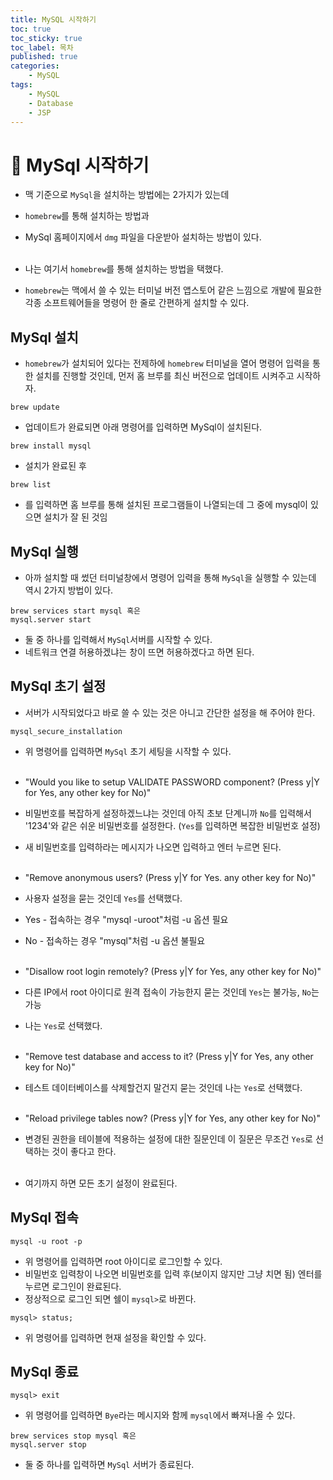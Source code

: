 ```yaml
---
title: MySQL 시작하기
toc: true
toc_sticky: true
toc_label: 목차
published: true
categories:
    - MySQL
tags:
    - MySQL
    - Database
    - JSP
---
```

# 👀 MySql 시작하기
* 맥 기준으로 `MySql`을 설치하는 방법에는 2가지가 있는데 
* `homebrew`를 통해 설치하는 방법과
* MySql 홈페이지에서 `dmg` 파일을 다운받아 설치하는 방법이 있다. <br><br>

* 나는 여기서 `homebrew`를 통해 설치하는 방법을 택했다.
* `homebrew`는 맥에서 쓸 수 있는 터미널 버전 앱스토어 같은 느낌으로 개발에 필요한 각종 소프트웨어들을 명령어 한 줄로 간편하게 설치할 수 있다. 

## MySql 설치
* `homebrew`가 설치되어 있다는 전제하에 `homebrew` 터미널을 열어 명령어 입력을 통한 설치를 진행할 것인데, 먼저 홈 브루를 최신 버전으로 업데이트 시켜주고 시작하자.
```
brew update
```

* 업데이트가 완료되면 아래 명령어를 입력하면 MySql이 설치된다. 
```
brew install mysql
```

* 설치가 완료된 후 
```
brew list
```
* 를 입력하면 홈 브루를 통해 설치된 프로그램들이 나열되는데 그 중에 mysql이 있으면 설치가 잘 된 것임

## MySql 실행
* 아까 설치할 때 썼던 터미널창에서 명령어 입력을 통해 `MySql`을 실행할 수 있는데 역시 2가지 방법이 있다.
```
brew services start mysql 혹은
mysql.server start
```
* 둘 중 하나를 입력해서 `MySql`서버를 시작할 수 있다.
* 네트워크 연결 허용하겠냐는 창이 뜨면 허용하겠다고 하면 된다.

## MySql 초기 설정
* 서버가 시작되었다고 바로 쓸 수 있는 것은 아니고 간단한 설정을 해 주어야 한다.
``` 
mysql_secure_installation
```
* 위 명령어를 입력하면 `MySql` 초기 세팅을 시작할 수 있다.<br><br>

* "Would you like to setup VALIDATE PASSWORD component? (Press y|Y for Yes, any other key for No)"
* 비밀번호를 복잡하게 설정하겠느냐는 것인데 아직 초보 단계니까 `No`를 입력해서 '1234'와 같은 쉬운 비밀번호를 설정한다. (`Yes`를 입력하면 복잡한 비밀번호 설정)
* 새 비밀번호를 입력하라는 메시지가 나오면 입력하고 엔터 누르면 된다.<br><br>

* "Remove anonymous users? (Press y|Y for Yes. any other key for No)"
* 사용자 설정을 묻는 것인데 `Yes`를 선택했다. 
* Yes - 접속하는 경우 "mysql -uroot"처럼 -u 옵션 필요
* No - 접속하는 경우 "mysql"처럼 -u 옵션 불필요<br><br>

* "Disallow root login remotely? (Press y|Y for Yes, any other key for No)"
* 다른 IP에서 root 아이디로 원격 접속이 가능한지 묻는 것인데 `Yes`는 불가능, `No`는 가능
* 나는 `Yes`로 선택했다.<br><br>

* "Remove test database and access to it? (Press y|Y for Yes, any other key for No)"
* 테스트 데이터베이스를 삭제할건지 말건지 묻는 것인데 나는 `Yes`로 선택했다.<br><br>

* "Reload privilege tables now? (Press y|Y for Yes, any other key for No)"
* 변경된 권한을 테이블에 적용하는 설정에 대한 질문인데 이 질문은 무조건 `Yes`로 선택하는 것이 좋다고 한다.<br><br>

* 여기까지 하면 모든 초기 설정이 완료된다.

## MySql 접속
```
mysql -u root -p
```
* 위 명령어를 입력하면 root 아이디로 로그인할 수 있다.
* 비밀번호 입력창이 나오면 비밀번호를 입력 후(보이지 않지만 그냥 치면 됨) 엔터를 누르면 로그인이 완료된다.
* 정상적으로 로그인 되면 쉘이 `mysql>`로 바뀐다. 

```
mysql> status;
```
* 위 명령어를 입력하면 현재 설정을 확인할 수 있다. 

## MySql 종료
```
mysql> exit
```
* 위 명령어를 입력하면 `Bye`라는 메시지와 함께 `mysql`에서 빠져나올 수 있다.

```
brew services stop mysql 혹은
mysql.server stop
```
* 둘 중 하나를 입력하면 `MySql` 서버가 종료된다.
